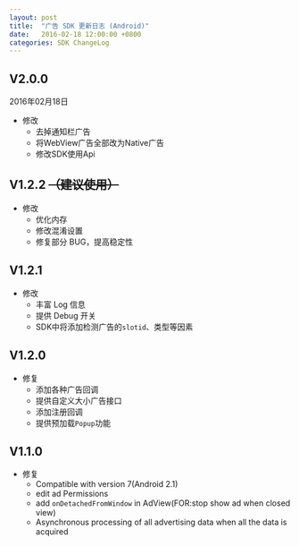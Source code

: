 ```yaml
---
layout: post
title:  "广告 SDK 更新日志 (Android)"
date:   2016-02-18 12:00:00 +0800
categories: SDK ChangeLog
---
```


## V2.0.0

2016年02月18日

- 修改
  - 去掉通知栏广告
  - 将WebView广告全部改为Native广告
  - 修改SDK使用Api

## V1.2.2 ~~（建议使⽤）~~

- 修改
    - 优化内存
    - 修改混淆设置
    - 修复部分 BUG，提⾼稳定性

## V1.2.1

- 修改
    - 丰富 Log 信息
    - 提供 Debug 开关
    - SDK中将添加检测广告的`slotid`、类型等因素

## V1.2.0

- 修复
    - 添加各种广告回调
    - 提供⾃定义⼤⼩广告接⼝
    - 添加注册回调
    - 提供预加载`Popup`功能

## V1.1.0

- 修复
    - Compatible with version 7(Android 2.1)
    - edit ad Permissions
    - add `onDetachedFromWindow` in AdView(FOR:stop show ad when closed
view)
    - Asynchronous processing of all advertising data when all the data is
acquired
